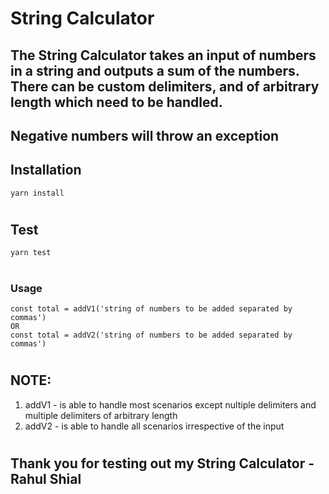 # String Calculator

## The String Calculator takes an input of numbers in a string and outputs a sum of the numbers. There can be custom delimiters, and of arbitrary length which need to be handled.

## Negative numbers will throw an exception

## Installation
```
yarn install
```
#
## Test
```
yarn test
```
#
### Usage
```
const total = addV1('string of numbers to be added separated by commas')
OR
const total = addV2('string of numbers to be added separated by commas')
```
#
## NOTE:
1. addV1 - is able to handle most scenarios except nultiple delimiters and multiple delimiters of arbitrary length
2. addV2 - is able to handle all scenarios irrespective of the input

#
## Thank you for testing out my String Calculator - Rahul Shial
